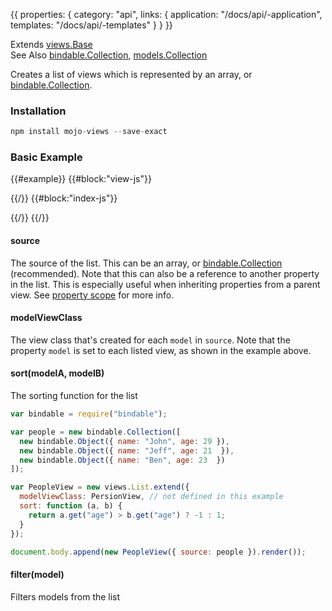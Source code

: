 {{
  properties: {
    category: "api",
    links: {
      application: "/docs/api/-application",
      templates: "/docs/api/-templates"
    }
  }
}}

Extends [views.Base](/docs/api/-viewsbase) <br />
See Also [bindable.Collection](/docs/api/-bindablecollection), [models.Collection](/docs/api/-modelscollection) <br />

Creates a list of views which is represented by an array, or [bindable.Collection](/docs/api/-bindablecollection).

### Installation

```javascript
npm install mojo-views --save-exact
```

### Basic Example

{{#example}}
{{#block:"view-js"}}
<!--
var views = require("mojo-views");

var ItemsView = views.List.extend({
  source: "items",
  modelViewClass: views.Base.extend({
    paper: "item: {{ model.text }} <br />"
  })
});

module.exports = ItemsView;
-->
{{/}}
{{#block:"index-js"}}
<!--
var Application = require("mojo-application"),
bindable        = require("bindable"),
MainView        = require("./view");

var app = new Application();
app.use(require("mojo-views"), require("mojo-paperclip"));

// create the view, and populate it with models
preview.element.appendChild(new MainView({
  items: new bindable.Collection([
    new bindable.Object({ text: "hello 1" }),
    new bindable.Object({ text: "hello 2" }),
    new bindable.Object({ text: "hello 3" })
  ])
}, app).render());
-->
{{/}}
{{/}}

#### source

The source of the list. This can be an array, or [bindable.Collection](https://github.com/classdojo/bindable.js) (recommended).
Note that this can also be a reference to another property in the list. This is especially useful when inheriting properties from a parent view. See [property scope](#property-scope) for more info.

#### modelViewClass

The view class that's created for each `model` in `source`. Note
that the property `model` is set to each listed view, as shown in the example above.

#### sort(modelA, modelB)

The sorting function for the list

```javascript
var bindable = require("bindable");

var people = new bindable.Collection([
  new bindable.Object({ name: "John", age: 29 }),
  new bindable.Object({ name: "Jeff", age: 21  }),
  new bindable.Object({ name: "Ben", age: 23  })
]);

var PeopleView = new views.List.extend({
  modelViewClass: PersionView, // not defined in this example
  sort: function (a, b) {
    return a.get("age") > b.get("age") ? -1 : 1;
  }
});

document.body.append(new PeopleView({ source: people }).render());
```

#### filter(model)

Filters models from the list
